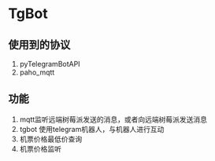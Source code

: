 # TgBot

## 使用到的协议
1. pyTelegramBotAPI
2. paho_mqtt

## 功能
1. mqtt监听远端树莓派发送的消息，或者向远端树莓派发送消息
2. tgbot 使用telegram机器人，与机器人进行互动
3. 机票价格最低价查询
4. 机票价格监听